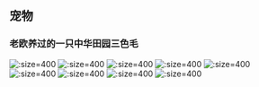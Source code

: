 ## 宠物
### 老欧养过的一只中华田园三色毛
![](img/6381653892364_.pic.jpg ":size=400")
![](img/6401653892364_.pic.jpg ":size=400")
![](img/6351653892364_.pic.jpg ":size=400")
![](img/6321653892363_.pic.jpg ":size=400")
![](img/6331653892363_.pic.jpg ":size=400")
![](img/6341653892363_.pic.jpg ":size=400")
![](img/6391653892365_.pic.jpg ":size=400")
![](img/6361653892364_.pic.jpg ":size=400")
![](img/6371653892365_.pic.jpg ":size=400")